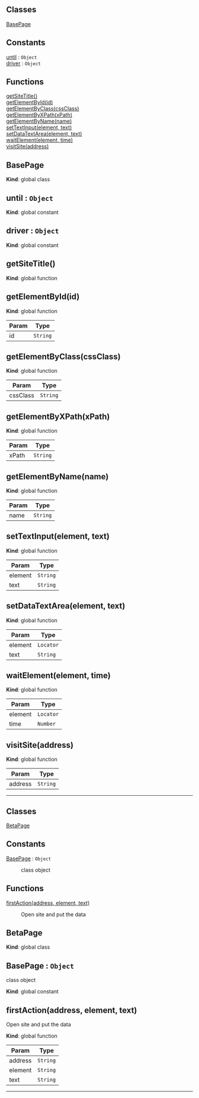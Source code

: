 ## Classes

<dl>
<dt><a href="#BasePage">BasePage</a></dt>
<dd></dd>
</dl>

## Constants

<dl>
<dt><a href="#until">until</a> : <code>Object</code></dt>
<dd></dd>
<dt><a href="#driver">driver</a> : <code>Object</code></dt>
<dd></dd>
</dl>

## Functions

<dl>
<dt><a href="#getSiteTitle">getSiteTitle()</a></dt>
<dd></dd>
<dt><a href="#getElementById">getElementById(id)</a></dt>
<dd></dd>
<dt><a href="#getElementByClass">getElementByClass(cssClass)</a></dt>
<dd></dd>
<dt><a href="#getElementByXPath">getElementByXPath(xPath)</a></dt>
<dd></dd>
<dt><a href="#getElementByName">getElementByName(name)</a></dt>
<dd></dd>
<dt><a href="#setTextInput">setTextInput(element, text)</a></dt>
<dd></dd>
<dt><a href="#setDataTextArea">setDataTextArea(element, text)</a></dt>
<dd></dd>
<dt><a href="#waitElement">waitElement(element, time)</a></dt>
<dd></dd>
<dt><a href="#visitSite">visitSite(address)</a></dt>
<dd></dd>
</dl>

<a name="BasePage"></a>

## BasePage
**Kind**: global class
<a name="until"></a>

## until : <code>Object</code>
**Kind**: global constant
<a name="driver"></a>

## driver : <code>Object</code>
**Kind**: global constant
<a name="getSiteTitle"></a>

## getSiteTitle()
**Kind**: global function
<a name="getElementById"></a>

## getElementById(id)
**Kind**: global function

| Param | Type |
| --- | --- |
| id | <code>String</code> |

<a name="getElementByClass"></a>

## getElementByClass(cssClass)
**Kind**: global function

| Param | Type |
| --- | --- |
| cssClass | <code>String</code> |

<a name="getElementByXPath"></a>

## getElementByXPath(xPath)
**Kind**: global function

| Param | Type |
| --- | --- |
| xPath | <code>String</code> |

<a name="getElementByName"></a>

## getElementByName(name)
**Kind**: global function

| Param | Type |
| --- | --- |
| name | <code>String</code> |

<a name="setTextInput"></a>

## setTextInput(element, text)
**Kind**: global function

| Param | Type |
| --- | --- |
| element | <code>String</code> |
| text | <code>String</code> |

<a name="setDataTextArea"></a>

## setDataTextArea(element, text)
**Kind**: global function

| Param | Type |
| --- | --- |
| element | <code>Locator</code> |
| text | <code>String</code> |

<a name="waitElement"></a>

## waitElement(element, time)
**Kind**: global function

| Param | Type |
| --- | --- |
| element | <code>Locator</code> |
| time | <code>Number</code> |

<a name="visitSite"></a>

## visitSite(address)
**Kind**: global function

| Param | Type |
| --- | --- |
| address | <code>String</code> |
---------------------------------------------------------------------------------------------------------------------------------------------------------------------------------------

## Classes

<dl>
<dt><a href="#BetaPage">BetaPage</a></dt>
<dd></dd>
</dl>

## Constants

<dl>
<dt><a href="#BasePage">BasePage</a> : <code>Object</code></dt>
<dd><p>class object</p>
</dd>
</dl>

## Functions

<dl>
<dt><a href="#firstAction">firstAction(address, element, text)</a></dt>
<dd><p>Open site and put the data</p>
</dd>
</dl>

<a name="BetaPage"></a>

## BetaPage
**Kind**: global class
<a name="BasePage"></a>

## BasePage : <code>Object</code>
class object

**Kind**: global constant
<a name="firstAction"></a>

## firstAction(address, element, text)
Open site and put the data

**Kind**: global function

| Param | Type |
| --- | --- |
| address | <code>String</code> |
| element | <code>String</code> |
| text | <code>String</code> |

---------------------------------------------------------------------------------------------------------------------------------------------------------------------------------------
